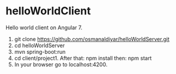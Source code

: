 # helloWorldClient
Hello world client on Angular 7.

1. git clone https://github.com/osmanaldiyar/helloWorldServer.git
2. cd helloWorldServer
3. mvn spring-boot:run
4. cd client/project1. After that: npm install then: npm start
5. In your browser go to localhost:4200.

